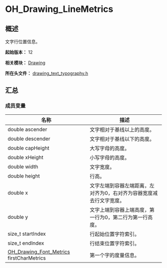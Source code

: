 # OH_Drawing_LineMetrics

## 概述

文字行位置信息。

**起始版本：** 12

**相关模块：** [Drawing](capi-drawing.md)

**所在头文件：** [drawing_text_typography.h](capi-drawing-text-typography-h.md)

## 汇总

### 成员变量

| 名称                                                         | 描述                                                         |
| ------------------------------------------------------------ | ------------------------------------------------------------ |
| double ascender                                              | 文字相对于基线以上的高度。                                   |
| double descender                                             | 文字相对于基线以下的高度。                                   |
| double capHeight                                             | 大写字母的高度。                                             |
| double xHeight                                               | 小写字母的高度。                                             |
| double width                                                 | 文字宽度。                                                   |
| double height                                                | 行高。                                                       |
| double x                                                     | 文字左端到容器左端距离，左对齐为0，右对齐为容器宽度减去行文字宽度。 |
| double y                                                     | 文字上端到容器上端高度，第一行为0，第二行为第一行高度。      |
| size_t startIndex                                            | 行起始位置字符索引。                                         |
| size_t endIndex                                              | 行结束位置字符索引。                                         |
| [OH_Drawing_Font_Metrics](capi-oh-drawing-font-metrics.md) firstCharMetrics | 第一个字的度量信息。                                         |


